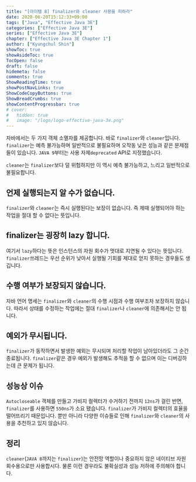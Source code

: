 ```yaml
---
title: "[아이템 8] finalizer와 cleaner 사용을 피하라"
date: 2020-06-20T15:12:33+09:00
tags: ["Java", "Effective Java 3E"]
categories: ["Effective Java 3E"]
series: ["Effective Java 3E"]
chapter: ["Effective Java 3E Chapter 1"]
author: ["Kyungchul Shin"]
showToc: true
showAsideToc: true
TocOpen: false
draft: false
hidemeta: false
comments: true
ShowReadingTime: true
showPostNavLinks: true
ShowCodeCopyButtons: true
ShowBreadCrumbs: true
showContentProgressbar: true
# cover:
#   hidden: true
#   image: "/logo/logo-effective-java-3e.png"
---
```

자바에서는 두 가지 객체 소멸자를 제공합니다. 바로 `finalizer`와 `cleaner`입니다. `finalizer`는 예측 불가능하며 일반적으로 불필요하며 오작동 낮은 성능과 같은 문제점들이 있습니다. `JAVA 9`부터는 사용 자제`deprecated` API로 지정했습니다.

`cleaner`는 `finalizer`보다 덜 위험하지만 이 역시 예측 불가능하고, 느리고 일반적으로 불필요합니다.
<br>

## 언제 실행되는지 알 수가 없습니다.

`finalizer`와 `cleaner`는 즉시 실행된다는 보장이 없습니다. 즉 제때 실행되어야 하는 작업을 절대 할 수 없다는 뜻입니다.
<br>

## finalizer는 굉장히 lazy 합니다.

여기서 `lazy`하다는 뜻은 인스턴스의 자원 회수가 멋대로 지연될 수 있다는 뜻입니다. `finalizer`쓰레드는 우선 순위가 낮아서 실행될 기회를 제대로 얻지 못하는 경우들도 생깁니다.
<br>

## 수행 여부가 보장되지 않습니다.

자바 언어 명세는 `finalizer`와 `cleaner`의 수행 시점과 수행 여부조차 보장하지 않습니다. 따라서 상태를 수정하는 작업에는 절대 `finalizer`나 `cleaner`에 의존해서는 안 됩니다.
<br>

## 예외가 무시됩니다.

`finalizer`가 동작하면서 발생한 예외는 무시되며 처리할 작업이 남아있더라도 그 순간 종료됩니다. `finalizer`같은 경우 예외가 발생해도 추적을 할 수 없으며 이는 디버깅하는데 큰 문제가 됩니다.
<br>

## 성능상 이슈

`Autocloseable` 객체를 만들고 가비지 컬렉터가 수거하기 전까지 `12ns`가 걸린 반면, `finalizer`를 사용하면 `550ns`가 소요 됐습니다. `finalizer`가 가비지 컬렉터의 효율을 떨어뜨리기 때문입니다.
뿐만 아니라 다양한 이슈들로 인해 `finalizer`와 `cleaner`의 사용을 추천하고 있지 않습니다.
<br>

## <i class="user-fa-av-new-releases" aria-hidden="true"></i> 정리
`cleaner`(`JAVA 8`까지는 `finalizer`)는 안전망 역할이나 중요하지 않은 네이티브 자원 회수용으로만 사용합시다. 물론 이런 경우라도 불확실성과 성능 저하에 주의해야 합니다.